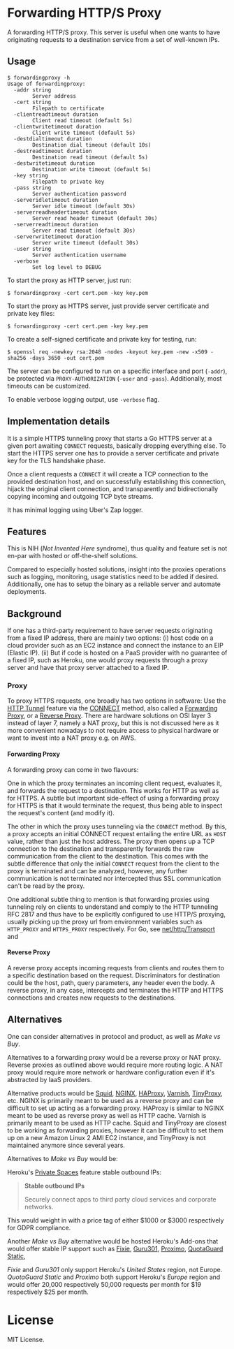 # Forwarding HTTP/S Proxy

A forwarding HTTP/S proxy. This server is useful when one wants to have
originating requests to a destination service from a set of well-known IPs.


## Usage

```
$ forwardingproxy -h
Usage of forwardingproxy:
  -addr string
    	Server address
  -cert string
    	Filepath to certificate
  -clientreadtimeout duration
    	Client read timeout (default 5s)
  -clientwritetimeout duration
    	Client write timeout (default 5s)
  -destdialtimeout duration
    	Destination dial timeout (default 10s)
  -destreadtimeout duration
    	Destination read timeout (default 5s)
  -destwritetimeout duration
    	Destination write timeout (default 5s)
  -key string
    	Filepath to private key
  -pass string
    	Server authentication password
  -serveridletimeout duration
    	Server idle timeout (default 30s)
  -serverreadheadertimeout duration
    	Server read header timeout (default 30s)
  -serverreadtimeout duration
    	Server read timeout (default 30s)
  -serverwritetimeout duration
    	Server write timeout (default 30s)
  -user string
    	Server authentication username
  -verbose
    	Set log level to DEBUG
```

To start the proxy as HTTP server, just run:

```
$ forwardingproxy -cert cert.pem -key key.pem
```

To start the proxy as HTTPS server, just provide server certificate and private
key files:

```
$ forwardingproxy -cert cert.pem -key key.pem
```

To create a self-signed certificate and private key for testing, run:

```
$ openssl req -newkey rsa:2048 -nodes -keyout key.pem -new -x509 -sha256 -days 3650 -out cert.pem

```

The server can be configured to run on a specific interface and port (`-addr`),
be protected via `PROXY-AUTHORIZATION` (`-user` and `-pass`). Additionally, most
timeouts can be customized.

To enable verbose logging output, use `-verbose` flag.


## Implementation details

It is a simple HTTPS tunneling proxy that starts a Go HTTPS server at a given
port awaiting `CONNECT` requests, basically dropping everything else. To start
the HTTPS server one has to provide a server certificate and private key for the
TLS handshake phase.

Once a client requests a `CONNECT` it will create a TCP connection to the
provided destination host, and on successfully establishing this connection,
hijack the original client connection, and transparently and bidirectionally
copying incoming and outgoing TCP byte streams.

It has minimal logging using Uber's Zap logger.


## Features

This is NIH (_Not Invented Here_ syndrome), thus quality and feature set is not
en-par with hosted or off-the-shelf solutions.

Compared to especially hosted solutions, insight into the proxies operations
such as logging, monitoring, usage statistics need to be added if desired.
Additionally, one has to setup the binary as a reliable server and automate
deployments.


## Background

If one has a third-party requirement to have server requests originating from a
fixed IP address, there are mainly two options: (i) host code on a cloud
provider such as an EC2 instance and connect the instance to an EIP (Elastic
IP). (ii) But if code is hosted on a PaaS provider with no guarantee of a fixed
IP, such as Heroku, one would proxy requests through a proxy server and have
that proxy server attached to a fixed IP.


### Proxy

To proxy HTTPS requests, one broadly has two options in software: Use the [HTTP
Tunnel](https://en.wikipedia.org/wiki/HTTP_tunnel) feature via the
[CONNECT](https://www.ietf.org/rfc/rfc2817.txt) method, also called a
[Forwarding Proxy](https://en.wikipedia.org/wiki/Proxy_server), or a [Reverse
Proxy](https://en.wikipedia.org/wiki/Reverse_proxy). There are hardware
solutions on OSI layer 3 instead of layer 7, namely a NAT proxy, but this is not
discussed here as it more convenient nowadays to not require access to physical
hardware or want to invest into a NAT proxy e.g. on AWS.


#### Forwarding Proxy

A forwarding proxy can come in two flavours:

One in which the proxy terminates an incoming client request, evaluates it, and
forwards the request to a destination. This works for HTTP as well as for HTTPS.
A subtle but important side-effect of using a forwarding proxy for HTTPS is that
it would terminate the request, thus being able to inspect the request's content
(and modify it).

The other in which the proxy uses tunneling via the `CONNECT` method. By this, a
proxy accepts an initial CONNECT request entailing the entire URL as `HOST`
value, rather than just the host address. The proxy then opens up a TCP
connection to the destination and transparently forwards the raw communication
from the client to the destination. This comes with the subtle difference that
only the initial `CONNECT` request from the client to the proxy is terminated
and can be analyzed, however, any further communication is not terminated nor
intercepted thus SSL communication can't be read by the proxy.

One additional subtle thing to mention is that forwarding proxies using
tunneling rely on clients to understand and comply to the HTTP tunneling RFC
2817 and thus have to be explicitly configured to use HTTP/S proxying, usually
picking up the proxy url from environment variables such as `HTTP_PROXY` and
`HTTPS_PROXY` respectively. For Go, see
[net/http/Transport](https://golang.org/pkg/net/http/#Transport) and


#### Reverse Proxy

A reverse proxy accepts incoming requests from clients and routes them to a
specific destination based on the request. Discriminators for destination could
be the host, path, query parameters, any header even the body. A reverse proxy,
in any case, intercepts and terminates the HTTP and HTTPS connections and
creates new requests to the destinations.


## Alternatives

One can consider alternatives in protocol and product, as well as _Make vs Buy_.

Alternatives to a forwarding proxy would be a reverse proxy or NAT proxy.
Reverse proxies as outlined above would require more routing logic. A NAT proxy
would require more network or hardware configuration even if it's abstracted by
IaaS providers.

Alternative products would be [Squid](http://squid-cache.org),
[NGINX](https://www.nginx.com), [HAProxy](http://haproxy.org),
[Varnish](http://varnish-cache.org), [TinyProxy](https://tinyproxy.github.io),
etc. NGINX is primarily meant to be used as a reverse proxy and can be difficult
to set up acting as a forwarding proxy. HAProxy is similar to NGINX meant to be
used as reverse proxy as well as HTTP cache. Varnish is primarily meant to be
used as HTTP cache. Squid and TinyProxy are closest to be working as forwarding
proxies, however it can be difficult to set them up on a new Amazon Linux 2 AMI
EC2 instance, and TinyProxy is not maintained anymore since several years.

Alternatives to _Make vs Buy_ would be:

Heroku's [Private Spaces](https://www.heroku.com/private-spaces) feature stable
outbound IPs:

>**Stable outbound IPs**
>
>Securely connect apps to third party cloud services and corporate networks.

This would weight in with a price tag of either $1000 or $3000 respectively for
GDPR compliance.

Another _Make vs Buy_ alternative would be hosted Heroku's Add-ons that would
offer stable IP support such as
[Fixie](https://elements.heroku.com/addons/fixie),
[Guru301](https://elements.heroku.com/addons/guru301),
[Proximo](https://elements.heroku.com/addons/proximo), [QuotaGuard
Static](https://elements.heroku.com/addons/quotaguardstatic),

_Fixie_ and _Guru301_ only support Heroku's _United States_ region, not Europe.
_QuotaGuard Static_ and _Proximo_ both support Heroku's _Europe_ region and
would offer 20,000 respectively 50,000 requests per month for $19 respectively
$25 per month.


# License

MIT License.
